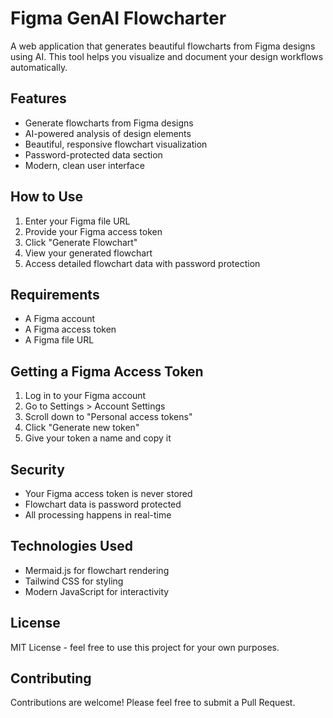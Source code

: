 # Figma GenAI Flowcharter

A web application that generates beautiful flowcharts from Figma designs using AI. This tool helps you visualize and document your design workflows automatically.

## Features

- Generate flowcharts from Figma designs
- AI-powered analysis of design elements
- Beautiful, responsive flowchart visualization
- Password-protected data section
- Modern, clean user interface

## How to Use

1. Enter your Figma file URL
2. Provide your Figma access token
3. Click "Generate Flowchart"
4. View your generated flowchart
5. Access detailed flowchart data with password protection

## Requirements

- A Figma account
- A Figma access token
- A Figma file URL

## Getting a Figma Access Token

1. Log in to your Figma account
2. Go to Settings > Account Settings
3. Scroll down to "Personal access tokens"
4. Click "Generate new token"
5. Give your token a name and copy it

## Security

- Your Figma access token is never stored
- Flowchart data is password protected
- All processing happens in real-time

## Technologies Used

- Mermaid.js for flowchart rendering
- Tailwind CSS for styling
- Modern JavaScript for interactivity

## License

MIT License - feel free to use this project for your own purposes.

## Contributing

Contributions are welcome! Please feel free to submit a Pull Request. 